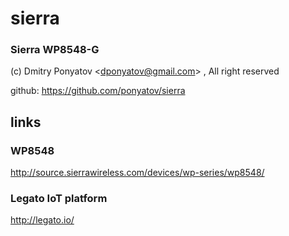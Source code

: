 # sierra
### Sierra WP8548-G

(c) Dmitry Ponyatov <<dponyatov@gmail.com>> , All right reserved

github: https://github.com/ponyatov/sierra

## links

### WP8548

http://source.sierrawireless.com/devices/wp-series/wp8548/

### Legato IoT platform

http://legato.io/

